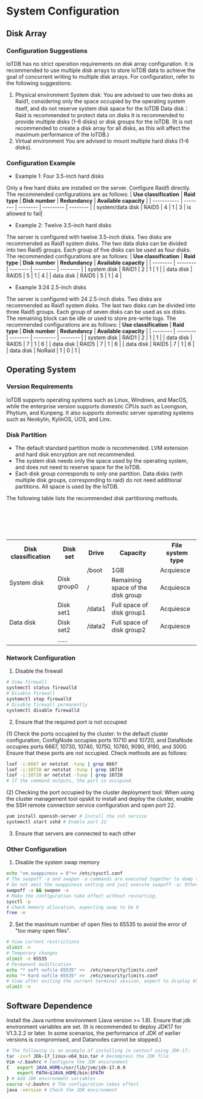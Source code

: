 <!--

    Licensed to the Apache Software Foundation (ASF) under one
    or more contributor license agreements.  See the NOTICE file
    distributed with this work for additional information
    regarding copyright ownership.  The ASF licenses this file
    to you under the Apache License, Version 2.0 (the
    "License"); you may not use this file except in compliance
    with the License.  You may obtain a copy of the License at
    
        http://www.apache.org/licenses/LICENSE-2.0
    
    Unless required by applicable law or agreed to in writing,
    software distributed under the License is distributed on an
    "AS IS" BASIS, WITHOUT WARRANTIES OR CONDITIONS OF ANY
    KIND, either express or implied.  See the License for the
    specific language governing permissions and limitations
    under the License.

-->
# System Configuration

## Disk Array

### Configuration Suggestions

IoTDB has no strict operation requirements on disk array configuration. It is recommended to use multiple disk arrays to store IoTDB data to achieve the goal of concurrent writing to multiple disk arrays. For configuration, refer to the following suggestions:

1. Physical environment
    System disk: You are advised to use two disks as Raid1, considering only the space occupied by the operating system itself, and do not reserve system disk space for the IoTDB
    Data disk：
    Raid is recommended to protect data on disks
    It is recommended to provide multiple disks (1-6 disks) or disk groups for the IoTDB. (It is not recommended to create a disk array for all disks, as this will affect the maximum performance of the IoTDB.)
2. Virtual environment
    You are advised to mount multiple hard disks (1-6 disks).

### Configuration Example

- Example 1: Four 3.5-inch hard disks

Only a few hard disks are installed on the server. Configure Raid5 directly.
The recommended configurations are as follows:
| **Use classification** | **Raid type**  | **Disk number** | **Redundancy** | **Available capacity** |
| ----------- | -------- | -------- | --------- | -------- |
| system/data disk | RAID5 | 4 | 1 | 3 | is allowed to fail|

- Example 2: Twelve 3.5-inch hard disks

The server is configured with twelve 3.5-inch disks.
Two disks are recommended as Raid1 system disks. The two data disks can be divided into two Raid5 groups. Each group of five disks can be used as four disks.
The recommended configurations are as follows:
| **Use classification** | **Raid type**  | **Disk number** | **Redundancy** | **Available capacity** |
| -------- | -------- | -------- | --------- | -------- |
| system disk   | RAID1    | 2        | 1 | 1        |
| data disk   | RAID5    | 5        | 1 | 4        |
| data disk   | RAID5    | 5        | 1 | 4        |
- Example 3:24 2.5-inch disks

The server is configured with 24 2.5-inch disks.
Two disks are recommended as Raid1 system disks. The last two disks can be divided into three Raid5 groups. Each group of seven disks can be used as six disks. The remaining block can be idle or used to store pre-write logs.
The recommended configurations are as follows:
| **Use classification** | **Raid type**  | **Disk number** | **Redundancy** | **Available capacity** |
| -------- | -------- | -------- | --------- | -------- |
| system disk   | RAID1    | 2        | 1 | 1        |
| data disk   | RAID5    | 7        | 1 | 6        |
| data disk   | RAID5    | 7        | 1 | 6        |
| data disk   | RAID5    | 7        | 1 | 6        |
| data disk   | NoRaid   | 1        | 0 | 1        |

## Operating System

### Version Requirements

IoTDB supports operating systems such as Linux, Windows, and MacOS, while the enterprise version supports domestic CPUs such as Loongson, Phytium, and Kunpeng. It also supports domestic server operating systems such as Neokylin, KylinOS, UOS, and Linx.

### Disk Partition

- The default standard partition mode is recommended. LVM extension and hard disk encryption are not recommended.
- The system disk needs only the space used by the operating system, and does not need to reserve space for the IoTDB.
- Each disk group corresponds to only one partition. Data disks (with multiple disk groups, corresponding to raid) do not need additional partitions. All space is used by the IoTDB.

The following table lists the recommended disk partitioning methods.
    <table>
          <tr>
                <th>Disk classification</th>
                <th>Disk set</th>        
                <th>Drive</th>
                <th>Capacity</th>
                <th>File system type</th>
          </tr>
          <tr>
                <td rowspan="2">System disk</td>
                <td rowspan="2">Disk group0</td> 
                <td>/boot</td>  
                <td>1GB</td> 
                <td>Acquiesce</td> 
          </tr>
          <tr>
                <td>/</td>  
                <td>Remaining space of the disk group</td> 
                <td>Acquiesce</td> 
          </tr>
          <tr>
                <td rowspan="3">Data disk</td>
                <td>Disk set1</td> 
                <td>/data1</td>  
                <td>Full space of disk group1</td> 
                <td>Acquiesce</td> 
          </tr>
          <tr>
                <td>Disk set2</td> 
                <td>/data2</td>  
                <td>Full space of disk group2</td> 
                <td>Acquiesce</td> 
          </tr>
          <tr>
                <td colspan="4">......</td>   
          </tr>
    </table>
### Network Configuration

1. Disable the firewall

```Bash
# View firewall
systemctl status firewalld
# Disable firewall
systemctl stop firewalld
# Disable firewall permanently
systemctl disable firewalld
```
2. Ensure that the required port is not occupied

(1) Check the ports occupied by the cluster: In the default cluster configuration, ConfigNode occupies ports 10710 and 10720, and DataNode occupies ports 6667, 10730, 10740, 10750, 10760, 9090, 9190, and 3000. Ensure that these ports are not occupied. Check methods are as follows:

```Bash
lsof -i:6667 or netstat -tunp | grep 6667
lsof -i:10710 or netstat -tunp | grep 10710
lsof -i:10720 or netstat -tunp | grep 10720
# If the command outputs, the port is occupied.
```

(2) Checking the port occupied by the cluster deployment tool: When using the cluster management tool opskit to install and deploy the cluster, enable the SSH remote connection service configuration and open port 22.

```Bash
yum install openssh-server # Install the ssh service
systemctl start sshd # Enable port 22
```

3. Ensure that servers are connected to each other

### Other Configuration

1. Disable the system swap memory

```Bash
echo "vm.swappiness = 0">> /etc/sysctl.conf
# The swapoff -a and swapon -a commands are executed together to dump the data in swap back to memory and to empty the data in swap.
# Do not omit the swappiness setting and just execute swapoff -a; Otherwise, swap automatically opens again after the restart, making the operation invalid.
swapoff -a && swapon -a
# Make the configuration take effect without restarting.
sysctl -p
# Check memory allocation, expecting swap to be 0
free -m
```
2. Set the maximum number of open files to 65535 to avoid the error of "too many open files".

```Bash
# View current restrictions
ulimit -n
# Temporary changes
ulimit -n 65535
# Permanent modification
echo "* soft nofile 65535" >>  /etc/security/limits.conf
echo "* hard nofile 65535" >>  /etc/security/limits.conf
# View after exiting the current terminal session, expect to display 65535
ulimit -n
```
## Software Dependence

Install the Java runtime environment (Java version >= 1.8). Ensure that jdk environment variables are set. (It is recommended to deploy JDK17 for V1.3.2.2 or later. In some scenarios, the performance of JDK of earlier versions is compromised, and Datanodes cannot be stopped.)

```Bash
# The following is an example of installing in centos7 using JDK-17:
tar -zxvf JDk-17_linux-x64_bin.tar # Decompress the JDK file
Vim ~/.bashrc # Configure the JDK environment
{   export JAVA_HOME=/usr/lib/jvm/jdk-17.0.9
    export PATH=$JAVA_HOME/bin:$PATH
} # Add JDK environment variables
source ~/.bashrc # The configuration takes effect
java -version # Check the JDK environment
```